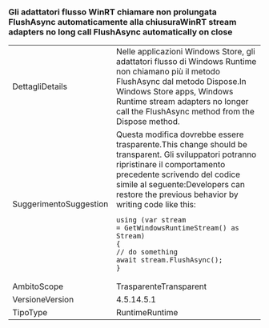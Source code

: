 ### <a name="winrt-stream-adapters-no-long-call-flushasync-automatically-on-close"></a><span data-ttu-id="9ec99-101">Gli adattatori flusso WinRT chiamare non prolungata FlushAsync automaticamente alla chiusura</span><span class="sxs-lookup"><span data-stu-id="9ec99-101">WinRT stream adapters no long call FlushAsync automatically on close</span></span>

|   |   |
|---|---|
|<span data-ttu-id="9ec99-102">Dettagli</span><span class="sxs-lookup"><span data-stu-id="9ec99-102">Details</span></span>|<span data-ttu-id="9ec99-103">Nelle applicazioni Windows Store, gli adattatori flusso di Windows Runtime non chiamano più il metodo FlushAsync dal metodo Dispose.</span><span class="sxs-lookup"><span data-stu-id="9ec99-103">In Windows Store apps, Windows Runtime stream adapters no longer call the FlushAsync method from the Dispose method.</span></span>|
|<span data-ttu-id="9ec99-104">Suggerimento</span><span class="sxs-lookup"><span data-stu-id="9ec99-104">Suggestion</span></span>|<span data-ttu-id="9ec99-105">Questa modifica dovrebbe essere trasparente.</span><span class="sxs-lookup"><span data-stu-id="9ec99-105">This change should be transparent.</span></span> <span data-ttu-id="9ec99-106">Gli sviluppatori potranno ripristinare il comportamento precedente scrivendo del codice simile al seguente:</span><span class="sxs-lookup"><span data-stu-id="9ec99-106">Developers can restore the previous behavior by writing code like this:</span></span><pre><code class="language-csharp">using (var stream = GetWindowsRuntimeStream() as Stream)&#13;&#10;{&#13;&#10;// do something&#13;&#10;await stream.FlushAsync();&#13;&#10;}&#13;&#10;</code></pre>|
|<span data-ttu-id="9ec99-107">Ambito</span><span class="sxs-lookup"><span data-stu-id="9ec99-107">Scope</span></span>|<span data-ttu-id="9ec99-108">Trasparente</span><span class="sxs-lookup"><span data-stu-id="9ec99-108">Transparent</span></span>|
|<span data-ttu-id="9ec99-109">Versione</span><span class="sxs-lookup"><span data-stu-id="9ec99-109">Version</span></span>|<span data-ttu-id="9ec99-110">4.5.1</span><span class="sxs-lookup"><span data-stu-id="9ec99-110">4.5.1</span></span>|
|<span data-ttu-id="9ec99-111">Tipo</span><span class="sxs-lookup"><span data-stu-id="9ec99-111">Type</span></span>|<span data-ttu-id="9ec99-112">Runtime</span><span class="sxs-lookup"><span data-stu-id="9ec99-112">Runtime</span></span>|

